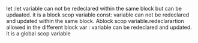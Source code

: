 let :let variable can not be redeclared within the same block but can be updaated. it is a block scop variable
const: variable can not be redeclared and updated within the same block. Ablock scop variable.redeclarartion allowed in the different block
var : variable can be redeclared and updated. it is a global scop variable
